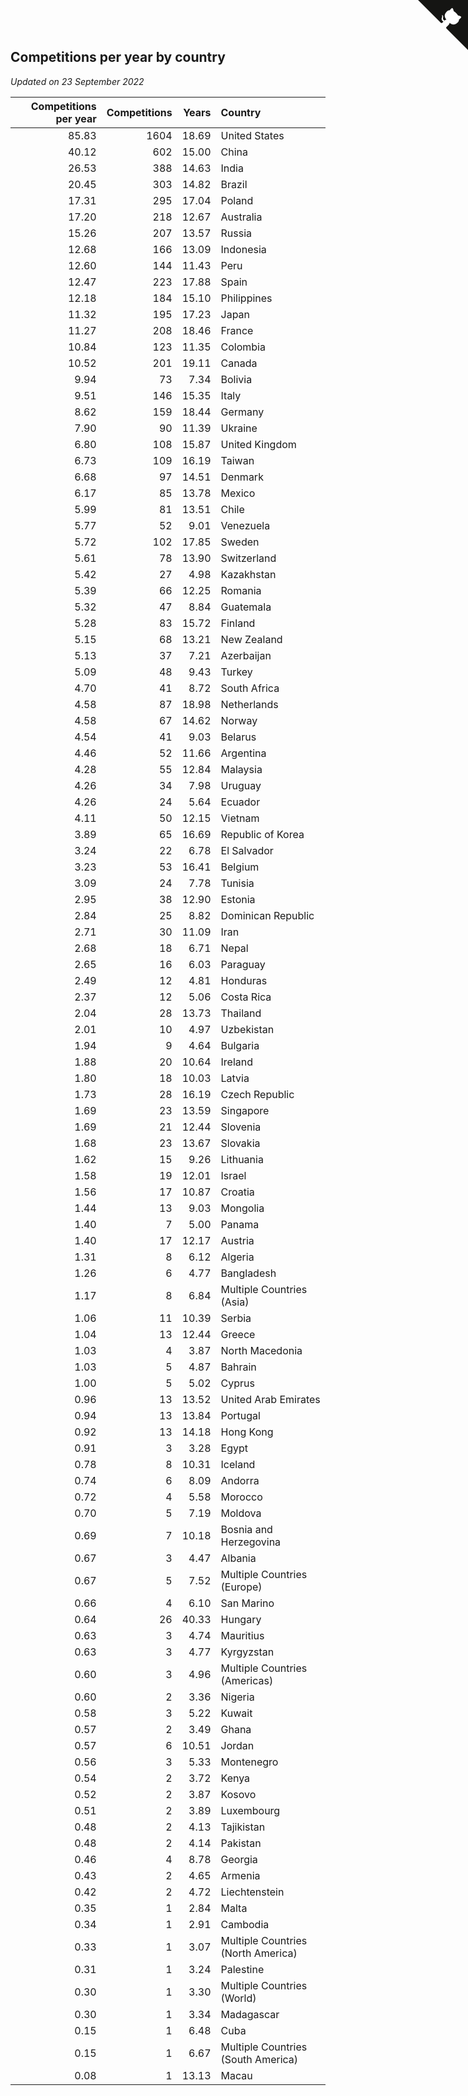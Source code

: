 ## Competitions per year by country

*Updated on 23 September 2022*

| Competitions per year | Competitions | Years | Country |
| ---: | ---: | ---: | :--- |
| 85.83 | 1604 | 18.69 | United States |
| 40.12 | 602 | 15.00 | China |
| 26.53 | 388 | 14.63 | India |
| 20.45 | 303 | 14.82 | Brazil |
| 17.31 | 295 | 17.04 | Poland |
| 17.20 | 218 | 12.67 | Australia |
| 15.26 | 207 | 13.57 | Russia |
| 12.68 | 166 | 13.09 | Indonesia |
| 12.60 | 144 | 11.43 | Peru |
| 12.47 | 223 | 17.88 | Spain |
| 12.18 | 184 | 15.10 | Philippines |
| 11.32 | 195 | 17.23 | Japan |
| 11.27 | 208 | 18.46 | France |
| 10.84 | 123 | 11.35 | Colombia |
| 10.52 | 201 | 19.11 | Canada |
| 9.94 | 73 | 7.34 | Bolivia |
| 9.51 | 146 | 15.35 | Italy |
| 8.62 | 159 | 18.44 | Germany |
| 7.90 | 90 | 11.39 | Ukraine |
| 6.80 | 108 | 15.87 | United Kingdom |
| 6.73 | 109 | 16.19 | Taiwan |
| 6.68 | 97 | 14.51 | Denmark |
| 6.17 | 85 | 13.78 | Mexico |
| 5.99 | 81 | 13.51 | Chile |
| 5.77 | 52 | 9.01 | Venezuela |
| 5.72 | 102 | 17.85 | Sweden |
| 5.61 | 78 | 13.90 | Switzerland |
| 5.42 | 27 | 4.98 | Kazakhstan |
| 5.39 | 66 | 12.25 | Romania |
| 5.32 | 47 | 8.84 | Guatemala |
| 5.28 | 83 | 15.72 | Finland |
| 5.15 | 68 | 13.21 | New Zealand |
| 5.13 | 37 | 7.21 | Azerbaijan |
| 5.09 | 48 | 9.43 | Turkey |
| 4.70 | 41 | 8.72 | South Africa |
| 4.58 | 87 | 18.98 | Netherlands |
| 4.58 | 67 | 14.62 | Norway |
| 4.54 | 41 | 9.03 | Belarus |
| 4.46 | 52 | 11.66 | Argentina |
| 4.28 | 55 | 12.84 | Malaysia |
| 4.26 | 34 | 7.98 | Uruguay |
| 4.26 | 24 | 5.64 | Ecuador |
| 4.11 | 50 | 12.15 | Vietnam |
| 3.89 | 65 | 16.69 | Republic of Korea |
| 3.24 | 22 | 6.78 | El Salvador |
| 3.23 | 53 | 16.41 | Belgium |
| 3.09 | 24 | 7.78 | Tunisia |
| 2.95 | 38 | 12.90 | Estonia |
| 2.84 | 25 | 8.82 | Dominican Republic |
| 2.71 | 30 | 11.09 | Iran |
| 2.68 | 18 | 6.71 | Nepal |
| 2.65 | 16 | 6.03 | Paraguay |
| 2.49 | 12 | 4.81 | Honduras |
| 2.37 | 12 | 5.06 | Costa Rica |
| 2.04 | 28 | 13.73 | Thailand |
| 2.01 | 10 | 4.97 | Uzbekistan |
| 1.94 | 9 | 4.64 | Bulgaria |
| 1.88 | 20 | 10.64 | Ireland |
| 1.80 | 18 | 10.03 | Latvia |
| 1.73 | 28 | 16.19 | Czech Republic |
| 1.69 | 23 | 13.59 | Singapore |
| 1.69 | 21 | 12.44 | Slovenia |
| 1.68 | 23 | 13.67 | Slovakia |
| 1.62 | 15 | 9.26 | Lithuania |
| 1.58 | 19 | 12.01 | Israel |
| 1.56 | 17 | 10.87 | Croatia |
| 1.44 | 13 | 9.03 | Mongolia |
| 1.40 | 7 | 5.00 | Panama |
| 1.40 | 17 | 12.17 | Austria |
| 1.31 | 8 | 6.12 | Algeria |
| 1.26 | 6 | 4.77 | Bangladesh |
| 1.17 | 8 | 6.84 | Multiple Countries (Asia) |
| 1.06 | 11 | 10.39 | Serbia |
| 1.04 | 13 | 12.44 | Greece |
| 1.03 | 4 | 3.87 | North Macedonia |
| 1.03 | 5 | 4.87 | Bahrain |
| 1.00 | 5 | 5.02 | Cyprus |
| 0.96 | 13 | 13.52 | United Arab Emirates |
| 0.94 | 13 | 13.84 | Portugal |
| 0.92 | 13 | 14.18 | Hong Kong |
| 0.91 | 3 | 3.28 | Egypt |
| 0.78 | 8 | 10.31 | Iceland |
| 0.74 | 6 | 8.09 | Andorra |
| 0.72 | 4 | 5.58 | Morocco |
| 0.70 | 5 | 7.19 | Moldova |
| 0.69 | 7 | 10.18 | Bosnia and Herzegovina |
| 0.67 | 3 | 4.47 | Albania |
| 0.67 | 5 | 7.52 | Multiple Countries (Europe) |
| 0.66 | 4 | 6.10 | San Marino |
| 0.64 | 26 | 40.33 | Hungary |
| 0.63 | 3 | 4.74 | Mauritius |
| 0.63 | 3 | 4.77 | Kyrgyzstan |
| 0.60 | 3 | 4.96 | Multiple Countries (Americas) |
| 0.60 | 2 | 3.36 | Nigeria |
| 0.58 | 3 | 5.22 | Kuwait |
| 0.57 | 2 | 3.49 | Ghana |
| 0.57 | 6 | 10.51 | Jordan |
| 0.56 | 3 | 5.33 | Montenegro |
| 0.54 | 2 | 3.72 | Kenya |
| 0.52 | 2 | 3.87 | Kosovo |
| 0.51 | 2 | 3.89 | Luxembourg |
| 0.48 | 2 | 4.13 | Tajikistan |
| 0.48 | 2 | 4.14 | Pakistan |
| 0.46 | 4 | 8.78 | Georgia |
| 0.43 | 2 | 4.65 | Armenia |
| 0.42 | 2 | 4.72 | Liechtenstein |
| 0.35 | 1 | 2.84 | Malta |
| 0.34 | 1 | 2.91 | Cambodia |
| 0.33 | 1 | 3.07 | Multiple Countries (North America) |
| 0.31 | 1 | 3.24 | Palestine |
| 0.30 | 1 | 3.30 | Multiple Countries (World) |
| 0.30 | 1 | 3.34 | Madagascar |
| 0.15 | 1 | 6.48 | Cuba |
| 0.15 | 1 | 6.67 | Multiple Countries (South America) |
| 0.08 | 1 | 13.13 | Macau |


<a href="https://github.com/JustinTimeCuber/wca_statistics" class="github-corner" aria-label="View source on Github"><svg width="80" height="80" viewBox="0 0 250 250" style="fill:#151513; color:#fff; position: absolute; top: 0; border: 0; right: 0;" aria-hidden="true"><path d="M0,0 L115,115 L130,115 L142,142 L250,250 L250,0 Z"></path><path d="M128.3,109.0 C113.8,99.7 119.0,89.6 119.0,89.6 C122.0,82.7 120.5,78.6 120.5,78.6 C119.2,72.0 123.4,76.3 123.4,76.3 C127.3,80.9 125.5,87.3 125.5,87.3 C122.9,97.6 130.6,101.9 134.4,103.2" fill="currentColor" style="transform-origin: 130px 106px;" class="octo-arm"></path><path d="M115.0,115.0 C114.9,115.1 118.7,116.5 119.8,115.4 L133.7,101.6 C136.9,99.2 139.9,98.4 142.2,98.6 C133.8,88.0 127.5,74.4 143.8,58.0 C148.5,53.4 154.0,51.2 159.7,51.0 C160.3,49.4 163.2,43.6 171.4,40.1 C171.4,40.1 176.1,42.5 178.8,56.2 C183.1,58.6 187.2,61.8 190.9,65.4 C194.5,69.0 197.7,73.2 200.1,77.6 C213.8,80.2 216.3,84.9 216.3,84.9 C212.7,93.1 206.9,96.0 205.4,96.6 C205.1,102.4 203.0,107.8 198.3,112.5 C181.9,128.9 168.3,122.5 157.7,114.1 C157.9,116.9 156.7,120.9 152.7,124.9 L141.0,136.5 C139.8,137.7 141.6,141.9 141.8,141.8 Z" fill="currentColor" class="octo-body"></path></svg></a><style>.github-corner:hover .octo-arm{animation:octocat-wave 560ms ease-in-out}@keyframes octocat-wave{0%,100%{transform:rotate(0)}20%,60%{transform:rotate(-25deg)}40%,80%{transform:rotate(10deg)}}@media (max-width:500px){.github-corner:hover .octo-arm{animation:none}.github-corner .octo-arm{animation:octocat-wave 560ms ease-in-out}}</style>
